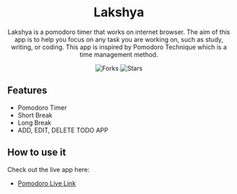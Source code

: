 <div align="center">
  
# Lakshya
  
Lakshya is a pomodoro timer that works on internet browser. The aim of this app is to help you focus on any task you are working on, such as study, writing, or coding. This app is inspired by Pomodoro Technique which is a time management method.

![Forks](https://img.shields.io/github/forks/abhij1607/lakshya)
![Stars](https://img.shields.io/github/stars/abhij1607/lakshya)

</div>

## Features

- Pomodoro Timer
- Short Break
- Long Break
- ADD, EDIT, DELETE TODO APP

## How to use it

Check out the live app here:

- [Pomodoro Live Link](https://lakshya-pomodoro.netlify.app/)
